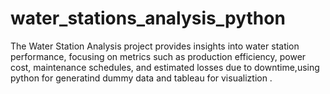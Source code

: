 # water_stations_analysis_python
The Water Station Analysis project provides insights into water station performance, focusing on metrics such as production efficiency, power cost, maintenance schedules, and estimated losses due to downtime,using python for generatind dummy data and tableau for visualiztion .
